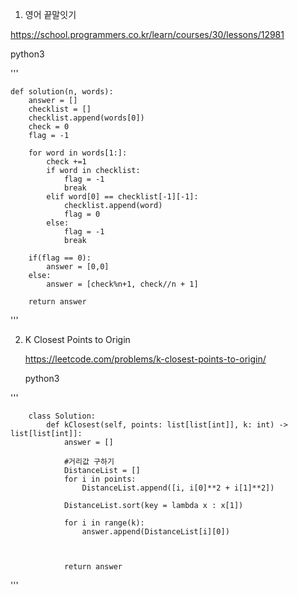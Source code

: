 

1. 영어 끝말잇기

https://school.programmers.co.kr/learn/courses/30/lessons/12981

python3


'''

    def solution(n, words):
        answer = []
        checklist = []
        checklist.append(words[0])
        check = 0
        flag = -1

        for word in words[1:]:
            check +=1
            if word in checklist:
                flag = -1
                break
            elif word[0] == checklist[-1][-1]:
                checklist.append(word)
                flag = 0
            else:
                flag = -1
                break

        if(flag == 0):
            answer = [0,0]
        else:
            answer = [check%n+1, check//n + 1]

        return answer
'''    
    
 
 2. K Closest Points to Origin
 
    https://leetcode.com/problems/k-closest-points-to-origin/
    
    python3


'''    

        class Solution:
            def kClosest(self, points: list[list[int]], k: int) -> list[list[int]]:
                answer = []

                #거리값 구하기
                DistanceList = []
                for i in points:
                    DistanceList.append([i, i[0]**2 + i[1]**2])

                DistanceList.sort(key = lambda x : x[1])

                for i in range(k):
                    answer.append(DistanceList[i][0])



                return answer
'''
